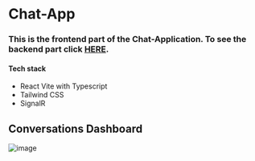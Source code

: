 # Chat-App
### This is the frontend part of the Chat-Application. To see the backend part click [HERE](https://github.com/berggren1997/chatapp-dotnet).
#### Tech stack
* React Vite with Typescript
* Tailwind CSS
* SignalR

## Conversations Dashboard
![image](https://github.com/berggren1997/chatapp-react/assets/90326813/b608882c-9506-40b2-b944-fa5a1166d5db)
